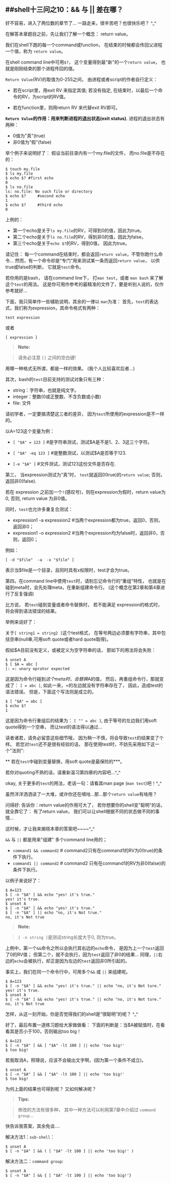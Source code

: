 ##shell十三问之10：&& 与 || 差在哪？
------------------------------------

好不容易，进入了两位数的章节了...
一路走来，很辛苦吧？也很快乐吧？ ^_^

在解答本章题目之前，先让我们了解一个概念：
return value。

我们在shell下跑的每一个command或function，
在结束的时候都会传回父进程一个值，称为 `return value`。

在shell command line中可用`$?`，
这个变量得到最"新"的一个`return value`，
也就是刚刚结束的那个进程传回的值。

`Return Value`(RV)的取值为0-255之间，
由进程或者script的作者自行定义：

- 若在script里，用exit RV 来指定其值;
若没有指定, 在结束时，以最后一个命令的RV，为script的RV值。

- 若在function里，则用return RV 来代替exit RV即可。


**`Return Value`的作用：用来判断进程的退出状态(exit status)**.
进程的退出状态有两种：

- 0值为"真"(true)
- 非0值为"假"(false)

举个例子来说明好了：
假设当前目录内有一个my.file的文件， 而no.file是不存在的：
```shell
$ touch my.file
$ ls my.file
$ echo $? #first echo
0
$ ls no.file
ls: no.file: No such file or directory
$ echo $?     #second echo
1
$ echo $?     #third echo
0
```
上例的：

- 第一个echo是关于`ls my.file`的RV，可得到0的值，因此为true。
- 第二个echo是关于`ls no.file`的RV，得到非0的值，因此为false。
- 第三个echo是关于`echo $?`的RV，得到0值， 因此为true。

请记住：
每一个command在结束时，都会返回`return value`，不管你跑什么命令...
然而，有一个命令却是“专门”用来测试某一条而返回`return value`，
以供true或false的判断， 它就是`test`命令。

若你用的是bash， 请在command line下，
打`man test`，或者 `man bash` 来了解这个`test`的用法。
这是你可用作参考的最精准的文件了，要是听别人说的，仅作参考就好...

下面，我只简单作一些辅助说明，其余的一律以 `man`为准：
首先，`test`的表达式，我们称为expression，其命令格式有两种：
```shell
test expression
```
或者
```shell
[ expression ]
```
> **Note:**

> 请务必注意 `[]` 之间的空白键!

用哪一种格式无所谓，都是一样的效果。
(我个人比较喜欢后者...)


其次，bash的`test`目前支持的测试对象只有三种：

- string：字符串，也就是纯文字。
- integer：整数(0或正整数、不含负数或小数)
- file: 文件

请初学者，一定要搞清楚这三者的差异，
因为`test`所使用的expression是不一样的。

以A=123这个变量为例：

- `[ "$A" = 123 ]` #是字符串测试，测试$A是不是1、2、3这三个字符。

- `[ "$A" -eq 123 ]` #是整数测试，以测试$A是否等于123.

- `[-e "$A" ]` #文件测试，测试123这份文件是否存在.


第三，
当expression测试为“真”时， `test`就返回0(true)的`return value`; 
否则，返回非0(false).

若在 expression 之前加一个`!`(感叹号)，则在expression为假时，return value为0,
否则, return value 为非0值。

同时，`test`也允许多重复合测试：

- expression1 -a expression2 #当两个expression都为true，返回0，否则，返回非0；
- expression1 -o expression2 #当两个expression均为false时，返回非0，否则，返回0；

例如：
```shell
[ -d "$file"  -a  -x "$file" ]
```
表示当$file是一个目录，且同时具有x权限时，test才会为true。

第四，在command line中使用`test`时，请别忘记命令行的“重组”特性，
也就是在碰到meta时，会先处理meta，在重新组建命令行。
(这个概念在第2章和第4章进行了反复强调)

比方说， 若`test`碰到变量或者命令替换时，
若不能满足 expression的格式时，将会得到语法错误的结果。

举例来说好了：

关于`[ string1 = string2 ]`这个test格式，
在等号两边必须要有字符串，其中包括空串(null串,可用soft quote或者hard quote取得)。

假如$A目前没有定义，或被定义为空字符串的话，
那如下的用法将会失败：
```shell
$ unset A
$ [ $A = abc ]
[: =: unary oprator expected
```
这是因为命令行碰到$这个meta时，会替换$A的值，
然后，再重组命令行，那就变成了：
`[ = abc ]`, 
如此一来，=的左边就没有字符串存在了，
因此，造成test的语法错误。
但是，下面这个写法则是成立的。

```shell
$ [ "$A" = abc ]
$ echo $?
1
```
这是因为命令行重组后的结果为：
`[ "" = abc ]`, 
由于等号的左边我们用soft quote得到一个空串，
而让test的语法得以通过...

读者诸君，请务必留意这些细节哦，
因为稍一不慎，将会导致`test`的结果变了个样。
若您对`test`还不是很有经验的话，
那在使用test时，不妨先采用如下这一个"法则":

** 若在`test`中碰到变量替换，用soft quote是最保险的***。

若你对quoting不熟的话，请重新温习第四章的内容吧...^_^


okay, 关于更多的`test`的用法，老话一句：请看其man page (`man test`)吧！^_^

虽然洋洋洒洒读了一大堆，或许你还在嘀咕...那...那个`return value`有啥用？

问得好:
告诉你：return value的作用可大了，
若你想要你的shell变"聪明"的话，就全靠它了：
有了return value， 我们可以让shell根据不同的状态做不同的事情...

这时候，才让我来揭晓本章的答案吧~~~~^_^

`&&` 与 `||` 都是用来"组建" 多个command line用的；

- `command1 && command2` # command2只有在command1的RV为0(true)的条件下执行。
- `command1 || command2` # command2 只有在command1的RV为非0(false)的条件下执行。

以例子来说好了：
```shell
$ A=123
$ [ -n "$A" ] && echo "yes! it's true."
yes! it's true.
$ unset A
$ [ -n "$A" ] && echo "yes! it's true."
$ [ -n "$A" ] || echo "no, it's Not true."
no, it's Not true
```

> **Note:**

> `[ -n string ]`是测试string长度大于0, 则为true。


上例中，第一个`&&`命令之所以会执行其右边的`echo`命令，
是因为上一个`test`返回了0的RV值；
但第二个，就不会执行，因为`test`返回了非0的结果...
同理，`||`右边的`echo`会被执行，却正是因为左边的`test`返回非0所引起的。

事实上，我们在同一个命令行中，可用多个`&&` 或 `||` 来组建呢。
```shell
$ A=123
$ [ -n "$A" ] && echo "yes! it's true." || echo "no, it's Not ture."
yes! it's true.
$ unset A
$ [ -n "$A" ] && echo "yes! it's true." || echo "no, it's Not ture."
no, it's Not true
```

怎样，从这一刻开始，你是否觉得我们的shell是“很聪明”的呢？ ^_^


好了，最后布置一道练习题给大家做做看：
下面的判断是：当$A被赋值时，在看看其是否小于100，否则输出too big！
```shell
$ A=123
$ [ -n "$A" ] && [ "$A" -lt 100 ] || echo 'too big!'
$ too big!
```
若我取消A，照理说，应该不会输出文字啊，(因为第一个条件不成立)。
```shell
$ unset A
$ [ -n "$A" ] && [ "$A" -lt 100 ] || echo 'too big!'
$ too big!
```
为何上面的结果也可得到呢？
又如何解决呢？

> **Tips:**

>修改的方法有很多种，
>其中一种方法可以利用第7章中介绍过 `command group`...

快告诉我答案，其余免谈....


解决方法1：`sub-shell`：
```shell
$ unset A
$ [ -n "$A" ] && ( [ "$A" -lt 100 ] || echo 'too big!' )
```
解决方法二：`command group`:
```shell
$ unset A
$ [ -n "$A" ] && { [ "$A" -lt 100 ] || echo 'too big!'}
```
